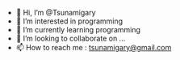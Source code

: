 - 👋 Hi, I’m @Tsunamigary
- 👀 I’m interested in programming
- 🌱 I’m currently learning programming
- 💞️ I’m looking to collaborate on ...
- 📫 How to reach me : tsunamigary@gmail.com

<!---
Tsunamigary/Tsunamigary is a ✨ special ✨ repository because its `README.md` (this file) appears on your GitHub profile.
You can click the Preview link to take a look at your changes.
--->
